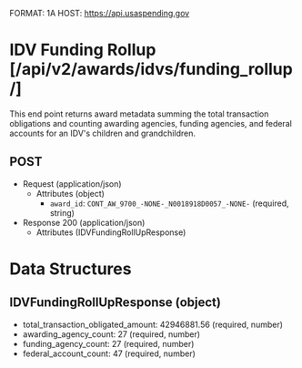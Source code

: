 FORMAT: 1A
HOST: https://api.usaspending.gov

# IDV Funding Rollup [/api/v2/awards/idvs/funding_rollup/]

This end point returns award metadata summing the total transaction obligations and counting awarding agencies, funding agencies, and federal accounts for an IDV's children and grandchildren.

## POST

+ Request (application/json)
    + Attributes (object)
        + `award_id`: `CONT_AW_9700_-NONE-_N0018918D0057_-NONE-` (required, string)
+ Response 200 (application/json)
    + Attributes (IDVFundingRollUpResponse)

# Data Structures

## IDVFundingRollUpResponse (object)
+ total_transaction_obligated_amount: 42946881.56 (required, number)
+ awarding_agency_count: 27 (required, number)
+ funding_agency_count: 27 (required, number)
+ federal_account_count: 47 (required, number)
